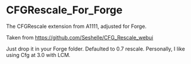 # CFGRescale_For_Forge
The CFGRescale extension from A1111, adjusted for Forge.

Taken from https://github.com/Seshelle/CFG_Rescale_webui

Just drop it in your Forge folder. Defaulted to 0.7 rescale. Personally, I like using Cfg at 3.0 with LCM.
